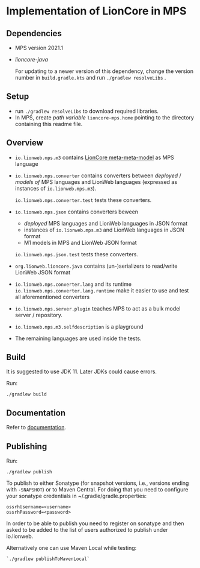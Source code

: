 # Implementation of LionCore in MPS

## Dependencies
* MPS version 2021.1
* _lioncore-java_
  
  For updating to a newer version of this dependency, change the version number in `build.gradle.kts` and run `./gradlew resolveLibs` .

## Setup
* run `./gradlew resolveLibs` to download required libraries.
* In MPS, create _path variable_ `lioncore-mps.home` pointing to the directory containing this readme file.


## Overview
* `io.lionweb.mps.m3` contains [LionCore meta-meta-model](https://lionweb-org.github.io/organization/lioncore/metametamodel/metametamodel.html) as MPS language
* `io.lionweb.mps.converter` contains converters between _deployed_ / _models of_ MPS languages and LionWeb languages (expressed as instances of `io.lionweb.mps.m3`).
 
  `io.lionweb.mps.converter.test` tests these converters.
* `io.lionweb.mps.json` contains converters beween
  * _deployed_ MPS languages and LionWeb languages in JSON format
  * instances of `io.lionweb.mps.m3` and LionWeb languages in JSON format
  * M1 models in MPS and LionWeb JSON format
  
  `io.lionweb.mps.json.test` tests these converters.
* `org.lionweb.lioncore.java` contains (un-)serializers to read/write LionWeb JSON format
* `io.lionweb.mps.converter.lang` and its runtime `io.lionweb.mps.converter.lang.runtime` make it easier to use and test all aforementioned converters
* `io.lionweb.mps.server.plugin` teaches MPS to act as a bulk model server / repository.
* `io.lionweb.mps.m3.selfdescription` is a playground
* The remaining languages are used inside the tests.

## Build

It is suggested to use JDK 11. Later JDKs could cause errors.

Run:

`./gradlew build`

## Documentation
Refer to [documentation](docs/lioncore2mps-converter-design.adoc).

## Publishing

Run:

`./gradlew publish`

To publish to either Sonatype (for snapshot versions, i.e., versions ending with `-SNAPSHOT`) or to Maven Central.
For doing that you need to configure your sonatype credentials in ~/.gradle/gradle.properties:

```
ossrhUsername=<username>
ossrhPassword=<password>
```

In order to be able to publish you need to register on sonatype and then asked to be added to the list of users 
authorized to publish under io.lionweb.

Alternatively one can use Maven Local while testing:

```
`./gradlew publishToMavenLocal`
```
